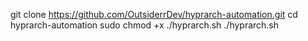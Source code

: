 git clone https://github.com/OutsiderrDev/hyprarch-automation.git
cd hyprarch-automation
sudo chmod +x ./hyprarch.sh
./hyprarch.sh
